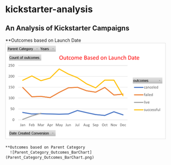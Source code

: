 # kickstarter-analysis
## An Analysis of Kickstarter Campaigns
  
  **Outcomes based on Launch Date
    ![OutComes_Based_On_Launch_Date_LineChart](OutComes_Based_On_Launch_Date_LineChart.png)
    
    **Outcomes based on Parent Category
      ![Parent_Category_Outcomes_BarChart](Parent_Category_Outcomes_BarChart.png)
    
    
    
